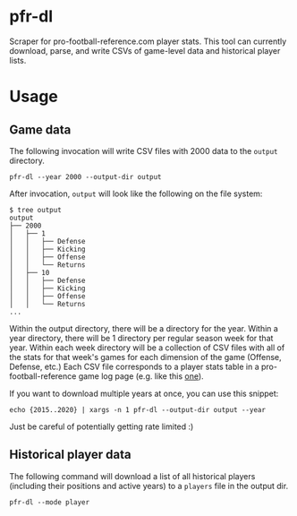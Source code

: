# pfr-dl

Scraper for pro-football-reference.com player stats. This tool can currently download, parse, and write CSVs of game-level data and historical player lists.

# Usage
## Game data
The following invocation will write CSV files with 2000 data to the `output` directory.

```pfr-dl --year 2000 --output-dir output```

After invocation, `output` will look like the following on the file system:

```
$ tree output
output
├── 2000
│   ├── 1
│   │   ├── Defense
│   │   ├── Kicking
│   │   ├── Offense
│   │   └── Returns
│   ├── 10
│   │   ├── Defense
│   │   ├── Kicking
│   │   ├── Offense
│   │   └── Returns
...
```
Within the output directory, there will be a directory for the year. Within a year directory, there will be 1 directory per regular season week for that year. Within each week directory will be a collection of CSV files with all of the stats for that week's games for each dimension of the game (Offense, Defense, etc.) Each CSV file corresponds to a player stats table in a pro-football-reference game log page (e.g. like this [one](https://www.pro-football-reference.com/boxscores/202109120buf.htm)).

If you want to download multiple years at once, you can use this snippet:

```echo {2015..2020} | xargs -n 1 pfr-dl --output-dir output --year```

Just be careful of potentially getting rate limited :)

## Historical player data
The following command will download a list of all historical players (including their positions and active years) to a `players` file in the output dir.

```pfr-dl --mode player```